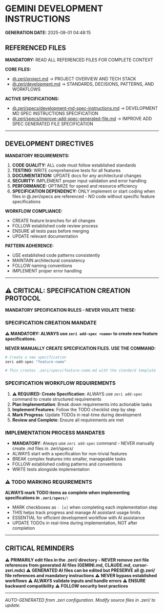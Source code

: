 # GEMINI DEVELOPMENT INSTRUCTIONS

**GENERATION DATE:** 2025-08-01 04:48:15

## REFERENCED FILES

**MANDATORY:** READ ALL REFERENCED FILES FOR COMPLETE CONTEXT

**CORE FILES:**
- [@.zeri/project.md](.zeri/project.md) → PROJECT OVERVIEW AND TECH STACK
- [@.zeri/development.md](.zeri/development.md) → STANDARDS, DECISIONS, PATTERNS, AND WORKFLOWS


**ACTIVE SPECIFICATIONS:**
- [@.zeri/specs/development-md-spec-instructions.md](.zeri/specs/development-md-spec-instructions.md) → DEVELOPMENT MD SPEC INSTRUCTIONS SPECIFICATION
- [@.zeri/specs/improve-add-spec-generated-file.md](.zeri/specs/improve-add-spec-generated-file.md) → IMPROVE ADD SPEC GENERATED FILE SPECIFICATION


---

## DEVELOPMENT DIRECTIVES

**MANDATORY REQUIREMENTS:**

1. **CODE QUALITY:** ALL code must follow established standards
2. **TESTING:** WRITE comprehensive tests for all features
3. **DOCUMENTATION:** UPDATE docs for any architectural changes
4. **SECURITY:** IMPLEMENT proper input validation and error handling
5. **PERFORMANCE:** OPTIMIZE for speed and resource efficiency
6. **SPECIFICATION DEPENDENCY:** ONLY implement or start coding when files in @.zeri/specs are referenced - NO code without specific feature specifications

**WORKFLOW COMPLIANCE:**

- CREATE feature branches for all changes
- FOLLOW established code review process
- ENSURE all tests pass before merging
- UPDATE relevant documentation

**PATTERN ADHERENCE:**

- USE established code patterns consistently
- MAINTAIN architectural consistency
- FOLLOW naming conventions
- IMPLEMENT proper error handling

---

## ⚠️ CRITICAL: SPECIFICATION CREATION PROTOCOL

**MANDATORY SPECIFICATION RULES - NEVER VIOLATE THESE:**

### SPECIFICATION CREATION MANDATE
**⚠️ MANDATORY: ALWAYS use `zeri add-spec <name>` to create new feature specifications.**

**NEVER MANUALLY CREATE SPECIFICATION FILES. USE THE COMMAND:**

```bash
# Create a new specification
zeri add-spec "feature-name"

# This creates .zeri/specs/feature-name.md with the standard template
```

### SPECIFICATION WORKFLOW REQUIREMENTS
1. **⚠️ REQUIRED: Create Specification**: ALWAYS use `zeri add-spec` command to create structured requirements
2. **Plan Implementation**: Break down requirements into actionable tasks
3. **Implement Features**: Follow the TODO checklist step by step
4. **Mark Progress**: Update TODOs in real-time during development
5. **Review and Complete**: Ensure all requirements are met

### IMPLEMENTATION PROCESS MANDATES
- **MANDATORY**: Always use `zeri add-spec` command - NEVER manually create .md files in .zeri/specs/
- ALWAYS start with a specification for non-trivial features
- BREAK complex features into smaller, manageable tasks
- FOLLOW established coding patterns and conventions
- WRITE tests alongside implementation

### ⚠️ TODO MARKING REQUIREMENTS
**ALWAYS mark TODO items as complete when implementing specifications in `.zeri/specs/`:**

- MARK checkboxes as `- [x]` when completing each implementation step
- THIS helps track progress and manage AI assistant usage limits
- ESSENTIAL for efficient development workflow with AI assistance
- UPDATE TODOs in real-time during implementation, NOT after completion

---

## CRITICAL REMINDERS

⚠️ **PRIMARILY edit files in the .zeri/ directory - NEVER remove zeri file references from generated AI files (GEMINI.md, CLAUDE.md, cursor-zeri.mdc)**
⚠️ **GENERATED AI files can be edited but PRESERVE all @.zeri/ file references and mandatory instructions**
⚠️ **NEVER bypass established workflows**
⚠️ **ALWAYS validate inputs and handle errors**
⚠️ **ENSURE backward compatibility**
⚠️ **FOLLOW security best practices**

---
*AUTO-GENERATED from .zeri configuration. Modify source files in .zeri/ to update.*